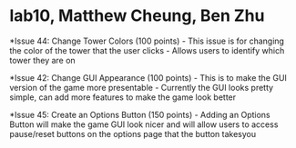 # lab10, Matthew Cheung, Ben Zhu

*Issue 44: Change Tower Colors (100 points)
       - This issue is for changing the color of the tower that the user clicks
       - Allows users to identify which tower they are on

*Issue 42: Change GUI Appearance (100 points)
       - This is to make the GUI version of the game more presentable
       - Currently the GUI looks pretty simple, can add more features to make the game look better

*Issue 45: Create an Options Button (150 points)
       - Adding an Options Button will make the game GUI look nicer and will allow users to access pause/reset buttons on the options page that the button takesyou


